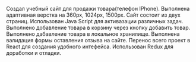 Создал  учебный сайт для продажи товара(телефон IPhone). 
Выполнена адаптивная верстка на 360рх, 1024рх, 1500рх.
Сайт состоит из двух страниц.
Использован Java Script для активазации различных задач.
Выполнено добавление товара в корзину через кнопку добавить товар.
Выполнено дабавление товара в локальное хранилище.
Выполнена валидация формы оставления отзыва на сайте.
Перенос всего проект в React для создания удобного интефейса.
Использован Redux для доработки и отладки.
